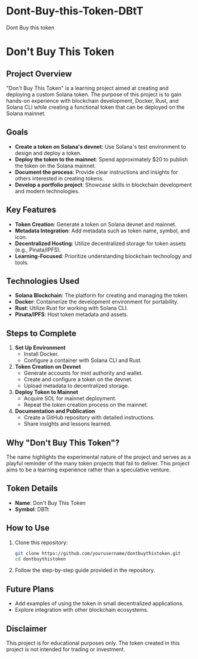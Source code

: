 # Dont-Buy-this-Token-DBtT
Dont Buy this token 
# Don't Buy This Token

## Project Overview

"Don't Buy This Token" is a learning project aimed at creating and deploying a custom Solana token. The purpose of this project is to gain hands-on experience with blockchain development, Docker, Rust, and Solana CLI while creating a functional token that can be deployed on the Solana mainnet.

## Goals
- **Create a token on Solana's devnet**: Use Solana's test environment to design and deploy a token.
- **Deploy the token to the mainnet**: Spend approximately $20 to publish the token on the Solana mainnet.
- **Document the process**: Provide clear instructions and insights for others interested in creating tokens.
- **Develop a portfolio project**: Showcase skills in blockchain development and modern technologies.

## Key Features
- **Token Creation**: Generate a token on Solana devnet and mainnet.
- **Metadata Integration**: Add metadata such as token name, symbol, and icon.
- **Decentralized Hosting**: Utilize decentralized storage for token assets (e.g., Pinata/IPFS).
- **Learning-Focused**: Prioritize understanding blockchain technology and tools.

## Technologies Used
- **Solana Blockchain**: The platform for creating and managing the token.
- **Docker**: Containerize the development environment for portability.
- **Rust**: Utilize Rust for working with Solana CLI.
- **Pinata/IPFS**: Host token metadata and assets.

## Steps to Complete
1. **Set Up Environment**
   - Install Docker.
   - Configure a container with Solana CLI and Rust.
2. **Token Creation on Devnet**
   - Generate accounts for mint authority and wallet.
   - Create and configure a token on the devnet.
   - Upload metadata to decentralized storage.
3. **Deploy Token to Mainnet**
   - Acquire SOL for mainnet deployment.
   - Repeat the token creation process on the mainnet.
4. **Documentation and Publication**
   - Create a GitHub repository with detailed instructions.
   - Share insights and lessons learned.

## Why "Don't Buy This Token"?
The name highlights the experimental nature of the project and serves as a playful reminder of the many token projects that fail to deliver. This project aims to be a learning experience rather than a speculative venture.

## Token Details
- **Name**: Don't Buy This Token
- **Symbol**: DBTt

## How to Use
1. Clone this repository:
   ```bash
   git clone https://github.com/yourusername/dontbuythistoken.git
   cd dontbuythistoken
   ```
2. Follow the step-by-step guide provided in the repository.

## Future Plans
- Add examples of using the token in small decentralized applications.
- Explore integration with other blockchain ecosystems.

## Disclaimer
This project is for educational purposes only. The token created in this project is not intended for trading or investment.

